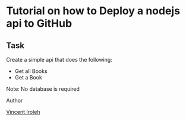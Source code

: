 # Tutorial on how to Deploy a nodejs api to GitHub

## Task

Create a simple api that does the following:

- Get all Books
- Get a Book

Note: No database is required

Author

[Vincent Iroleh](iroleh.tech)
